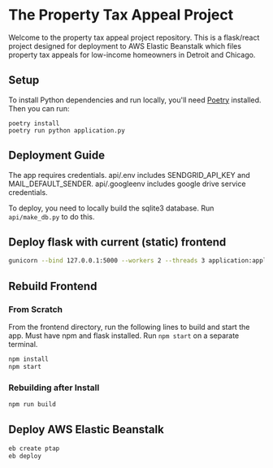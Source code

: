 # The Property Tax Appeal Project

Welcome to the property tax appeal project repository. This is a flask/react project designed for deployment to AWS Elastic Beanstalk which files property tax appeals for low-income homeowners in Detroit and Chicago.

## Setup

To install Python dependencies and run locally, you'll need [Poetry](https://python-poetry.org/) installed. Then you can run:

```
poetry install
poetry run python application.py
```

## Deployment Guide

The app requires credentials. api/.env includes SENDGRID_API_KEY and MAIL_DEFAULT_SENDER. api/.googleenv includes google drive service credentials.

To deploy, you need to locally build the sqlite3 database. Run `api/make_db.py` to do this.

## Deploy flask with current (static) frontend

```bash
gunicorn --bind 127.0.0.1:5000 --workers 2 --threads 3 application:application
```

## Rebuild Frontend

### From Scratch

From the frontend directory, run the following lines to build and start the app. Must have npm and flask installed. Run `npm start` on a separate terminal.

```bash
npm install
npm start
```

### Rebuilding after Install

```bash
npm run build
```

## Deploy AWS Elastic Beanstalk

```bash
eb create ptap
eb deploy
```
